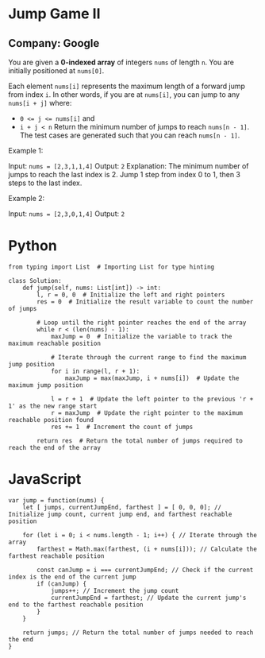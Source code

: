 # Jump Game II
## Company: Google

You are given a **0-indexed array** of integers `nums` of length `n`. You are initially positioned at `nums[0]`.

Each element `nums[i]` represents the maximum length of a forward jump from index `i`. In other words, if you are at `nums[i]`, you can jump to any `nums[i + j]` where:

- `0 <= j <= nums[i]` and
- `i + j < n`
Return the minimum number of jumps to reach `nums[n - 1]`. The test cases are generated such that you can reach `nums[n - 1]`.

 

Example 1:

Input: `nums = [2,3,1,1,4]`
Output: `2`
Explanation: The minimum number of jumps to reach the last index is 2. Jump 1 step from index 0 to 1, then 3 steps to the last index.

Example 2:

Input: `nums = [2,3,0,1,4]`
Output: `2`

# Python 
```
from typing import List  # Importing List for type hinting

class Solution:
    def jump(self, nums: List[int]) -> int:
        l, r = 0, 0  # Initialize the left and right pointers
        res = 0  # Initialize the result variable to count the number of jumps
        
        # Loop until the right pointer reaches the end of the array
        while r < (len(nums) - 1):
            maxJump = 0  # Initialize the variable to track the maximum reachable position
            
            # Iterate through the current range to find the maximum jump position
            for i in range(l, r + 1):
                maxJump = max(maxJump, i + nums[i])  # Update the maximum jump position
            
            l = r + 1  # Update the left pointer to the previous 'r + 1' as the new range start
            r = maxJump  # Update the right pointer to the maximum reachable position found
            res += 1  # Increment the count of jumps
        
        return res  # Return the total number of jumps required to reach the end of the array
```

# JavaScript
```
var jump = function(nums) {
    let [ jumps, currentJumpEnd, farthest ] = [ 0, 0, 0]; // Initialize jump count, current jump end, and farthest reachable position
    
    for (let i = 0; i < nums.length - 1; i++) { // Iterate through the array
        farthest = Math.max(farthest, (i + nums[i])); // Calculate the farthest reachable position
        
        const canJump = i === currentJumpEnd; // Check if the current index is the end of the current jump
        if (canJump) { 
            jumps++; // Increment the jump count
            currentJumpEnd = farthest; // Update the current jump's end to the farthest reachable position
        }
    }

    return jumps; // Return the total number of jumps needed to reach the end
}
```